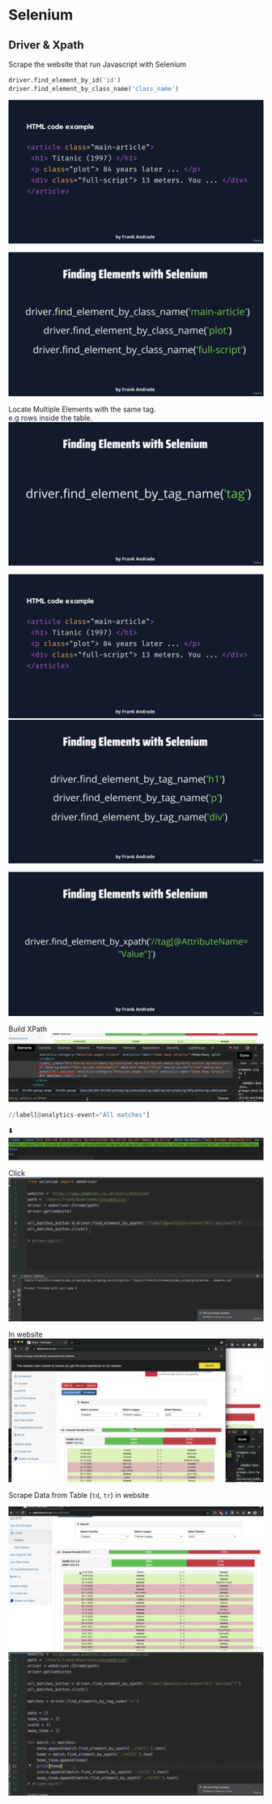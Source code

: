 # Selenium

## Driver & Xpath

Scrape the website that run Javascript with Selenium

```python 
driver.find_element_by_id('id')
driver.find_element_by_class_name('class_name')
```


![alt text](image-11.png)

![alt text](image-12.png)


Locate Multiple Elements with the same tag.   
e.g rows inside the table. 
![alt text](image-13.png)  

![alt text](image-15.png)  
![alt text](image-14.png)  

![alt text](image-16.png)


Build XPath
![alt text](image-17.png)
```python  
//label[@analytics-event="All matches"]
```
:arrow_down:
![alt text](image-18.png)

Click
![alt text](image-19.png)

In website
![alt text](image-20.png)

Scrape Data from Table (`td`, `tr`) in website

![alt text](image-21.png)
![alt text](image-22.png)

